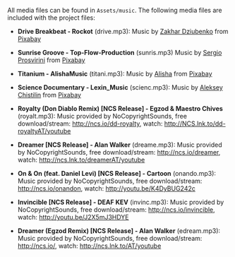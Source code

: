 All media files can be found in ```Assets/music```. The following media files are included with the project files:

- **Drive Breakbeat - Rockot** (drive.mp3): Music by [Zakhar Dziubenko](https://pixabay.com/users/rockot-1947599/?utm_source=link-attribution&utm_medium=referral&utm_campaign=music&utm_content=173062) from [Pixabay](https://pixabay.com/music//?utm_source=link-attribution&utm_medium=referral&utm_campaign=music&utm_content=173062)

- **Sunrise Groove - Top-Flow-Production** (sunris.mp3)
Music by [Sergio Prosvirini](https://pixabay.com/users/top-flow-production-28521292/?utm_source=link-attribution&utm_medium=referral&utm_campaign=music&utm_content=176565) from [Pixabay](https://pixabay.com//?utm_source=link-attribution&utm_medium=referral&utm_campaign=music&utm_content=176565)

- **Titanium - AlishaMusic** (titani.mp3): Music by [Alisha](https://pixabay.com/users/alishamusic-39461785/?utm_source=link-attribution&utm_medium=referral&utm_campaign=music&utm_content=170190) from [Pixabay](https://pixabay.com//?utm_source=link-attribution&utm_medium=referral&utm_campaign=music&utm_content=170190)

- **Science Documentary - Lexin_Music** (scienc.mp3): Music by [Aleksey Chistilin](https://pixabay.com/users/lexin_music-28841948/?utm_source=link-attribution&utm_medium=referral&utm_campaign=music&utm_content=169621) from [Pixabay](https://pixabay.com/music//?utm_source=link-attribution&utm_medium=referral&utm_campaign=music&utm_content=169621)

- **Royalty (Don Diablo Remix) [NCS Release] - Egzod & Maestro Chives** (royalt.mp3): Music provided by NoCopyrightSounds, free download/stream: http://ncs.io/dd-royalty, watch: http://NCS.lnk.to/dd-royaltyAT/youtube

- **Dreamer [NCS Release] - Alan Walker** (dreame.mp3): Music provided by NoCopyrightSounds, free download/stream: http://ncs.io/dreamer, watch: http://ncs.lnk.to/dreamerAT/youtube

- **On & On (feat. Daniel Levi) [NCS Release] - Cartoon** (onando.mp3): Music provided by NoCopyrightSounds, free download/stream: http://ncs.io/onandon, watch: http://youtu.be/K4DyBUG242c

- **Invincible [NCS Release] - DEAF KEV** (invinc.mp3): Music provided by NoCopyrightSounds, free download/stream: http://ncs.io/invincible, watch: http://youtu.be/J2X5mJ3HDYE

- **Dreamer (Egzod Remix) [NCS Release] - Alan Walker** (edream.mp3): Music provided by NoCopyrightSounds, free download/stream: http://ncs.io/, watch: http://ncs.lnk.to/AT/youtube